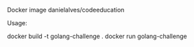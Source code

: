 Docker image danielalves/codeeducation

Usage:

docker build -t golang-challenge .
docker run golang-challenge